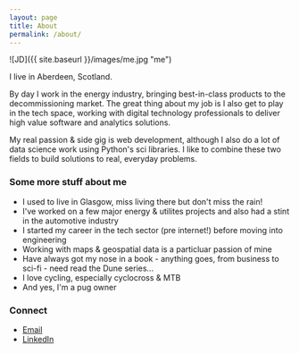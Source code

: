 ```yaml
---
layout: page
title: About
permalink: /about/
---
```


![JD]({{ site.baseurl }}/images/me.jpg "me")

I live in Aberdeen, Scotland.

By day I work in the energy industry, bringing best-in-class products to the decommissioning market.
The great thing about my job is I also get to play in the tech space, working with digital technology
professionals to deliver high value software and analytics solutions.

My real passion & side gig is web development, although I also do a lot of data science work using Python's 
sci libraries.  I like to combine these two fields to build solutions to real, everyday problems.

### Some more stuff about me

* I used to live in Glasgow, miss living there but don't miss the rain!
* I've worked on a few major energy & utilites projects and also had a stint in the automotive industry
* I started my career in the tech sector (pre internet!) before moving into engineering
* Working with maps & geospatial data is a particluar passion of mine
* Have always got my nose in a book - anything goes, from business to sci-fi - need read the Dune series... 
* I love cycling, especially cyclocross & MTB
* And yes, I'm a pug owner

### Connect

* [Email](mailto:john.davidson.ctr@hotmail.co.uk)
* [LinkedIn](https://www.linkedin.com/in/john-edward-davidson/)
